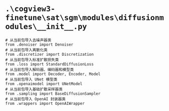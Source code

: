 # `.\cogview3-finetune\sat\sgm\modules\diffusionmodules\__init__.py`

```
# 从当前包导入去噪声器类
from .denoiser import Denoiser
# 从当前包导入离散化类
from .discretizer import Discretization
# 从当前包导入标准扩散损失类
from .loss import StandardDiffusionLoss
# 从当前包导入解码器、编码器和模型类
from .model import Decoder, Encoder, Model
# 从当前包导入 UNet 模型类
from .openaimodel import UNetModel
# 从当前包导入基础扩散采样器类
from .sampling import BaseDiffusionSampler
# 从当前包导入 OpenAI 封装器类
from .wrappers import OpenAIWrapper
```
